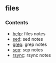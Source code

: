 ## files

### Contents
* [help](help.md): files notes
* [sed](sed.md): sed notes
* [grep](grep.md): grep notes
* [scp](scp.md): scp notes
* [rsync](rsync.md): rsync notes


